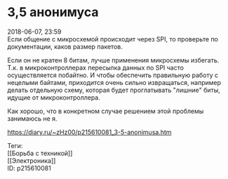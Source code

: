 3,5 анонимуса
==============

   
 2018-06-07, 23:59   
  Если общение с микросхемой происходит через SPI, то проверьте по документации, каков размер пакетов.   
   
 Если он не кратен 8 битам, лучше применения микросхемы избегать. Т.к. в микроконтроллерах пересылка данных по SPI часто осуществляется побайтно. И чтобы обеспечить правильную работу с нецелыми байтами, приходится очень сильно извращаться, например делать отдельную схему, которая будет проглатывать "лишние" биты, идущие от микроконтроллера.   
   
 Как хорошо, что в конкретном случае решением этой проблемы занимаюсь не я.   
    
 <https://diary.ru/~zHz00/p215610081_3-5-anonimusa.htm>   
   
 Теги:   
 [[Борьба с техникой]]   
 [[Электроника]]   
 ID: p215610081